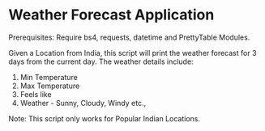 # Weather Forecast Application

Prerequisites: Require bs4, requests, datetime and PrettyTable Modules.

Given a Location from India, this script will print the weather forecast for 3 days from the current day.
The weather details include:
  1. Min Temperature
  2. Max Temperature
  3. Feels like
  4. Weather - Sunny, Cloudy, Windy etc.,
  
 Note: This script only works for Popular Indian Locations.
